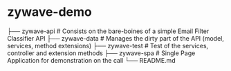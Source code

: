 # zywave-demo
├── zywave-api              # Consists on the bare-boines of a simple Email Filter Classifier API
├── zywave-data             # Manages the dirty part of the API (model, services, method extensions)
├── zywave-test             # Test of the services, controller and extension methods
├── zywave-spa              # Single Page Application for demonstration on the call
└── README.md
